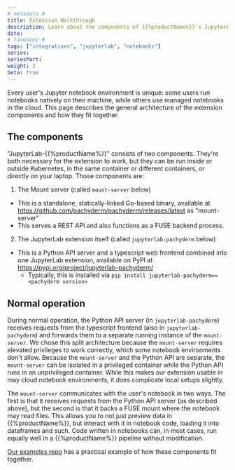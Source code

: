 ```yaml
---
# metadata # 
title: Extension Walkthrough
description: Learn about the components of {{%productName%}}'s JupyterLab extension, how they work, and how to install and use them.
date: 
# taxonomy #
tags: ["integrations", "jupyterlab", "notebooks"]
series:
seriesPart:
weight: 3
beta: true 
---
```


Every user's Jupyter notebook environment is unique: some users run notebooks natively on their machine, while others use managed notebooks in the cloud. This page describes the general architecture of the extension components and how they fit together. 

## The components

"JupyterLab-{{%productName%}}" consists of two components. They're both necessary for the extension to work, but they can be run inside or outside Kubernetes, in the same container or different containers, or directly on your laptop.
Those components are:
1. The Mount server (called `mount-server` below)
  - This is a standalone, statically-linked Go-based binary, available at https://github.com/pachyderm/pachyderm/releases/latest as "mount-server"
  - This serves a REST API and also functions as a FUSE backend process.

2. The JupyterLab extension itself (called `jupyterlab-pachyderm` below)
  - This is a Python API server and a typescript web frontend combined into one JupyterLab extension, available on PyPI at https://pypi.org/project/jupyterlab-pachyderm/
    - Typically, this is installed via `pip install jupyterlab-pachyderm==<pachyderm version>`

## Normal operation

During normal operation, the Python API server (in `jupyterlab-pachyderm`) receives requests from the typescript frontend (also in `jupyterlab-pachyderm`) and forwards them to a separate running instance of the `mount-server`. We chose this split architecture because the `mount-server` requires elevated privileges to work correctly, which some notebook environments don't allow. Because the `mount-server` and the Python API are separate, the `mount-server` can be isolated in a privileged container while the Python API runs in an unprivileged container. While this makes our extension usable in may cloud notebook environments, it does complicate local setups slightly.

The `mount-server` communicates with the user's notebook in two ways. The first is that it receives requests from the Python API server (as described above), but the second is that it backs a FUSE mount where the notebook may read files. This allows you to not just preview data in {{%productName%}}, but interact with it in notebook code, loading it into dataframes and such. Code written in notebooks can, in most cases, run equally well in a {{%productName%}} pipeline without modification.

[Our examples repo](https://github.com/pachyderm/examples/tree/master/jupyterhub) has a practical example of how these components fit together.
